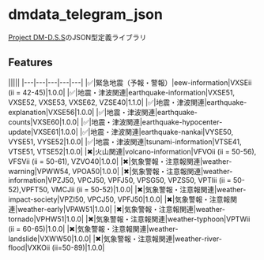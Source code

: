 # dmdata_telegram_json

[Project DM-D.S.S](https://dmdata.jp/)のJSON型定義ライブラリ

## Features

|||||
|---|---|---|---|---|
|✅|緊急地震（予報・警報）|eew-information|VXSEii (ii = 42-45)|1.0.0|
|✅|地震・津波関連|earthquake-information|VXSE51, VXSE52, VXSE53, VXSE62, VZSE40|1.1.0|
|✅|地震・津波関連|earthquake-explanation|VXSE56|1.0.0|
|✅|地震・津波関連|earthquake-counts|VXSE60|1.0.0|
|✅|地震・津波関連|earthquake-hypocenter-update|VXSE61|1.0.0|
|✅|地震・津波関連|earthquake-nankai|VYSE50, VYSE51, VYSE52|1.0.0|
|✅|地震・津波関連|tsunami-information|VTSE41, VTSE51, VTSE52|1.0.0|
|✖|火山関連|volcano-information|VFVOii (ii = 50-56), VFSVii (ii = 50-61), VZVO40|1.0.0|
|✖|気象警報・注意報関連|weather-warning|VPWW54, VPOA50|1.0.0|
|✖|気象警報・注意報関連|weather-information|VPZJ50, VPCJ50, VPFJ50, VPSG50, VPZS50, VPTIii (ii = 50-52),VPFT50, VMCJii (ii = 50-52)|1.0.0|
|✖|気象警報・注意報関連|weather-impact-society|VPZI50, VPCJ50, VPFJ50|1.0.0|
|✖|気象警報・注意報関連|weather-early|VPAW51|1.0.0|
|✖|気象警報・注意報関連|weather-tornado|VPHW51|1.0.0|
|✖|気象警報・注意報関連|weather-typhoon|VPTWii (ii = 60-65)|1.0.0|
|✖|気象警報・注意報関連|weather-landslide|VXWW50|1.0.0|
|✖|気象警報・注意報関連|weather-river-flood|VXKOii (ii=50-89)|1.0.0|